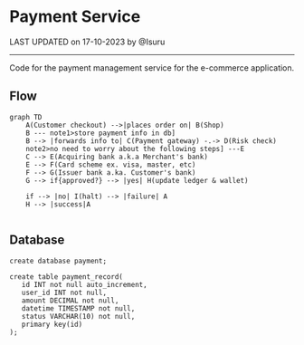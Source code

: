 # Payment Service

LAST UPDATED on 17-10-2023 by @Isuru

---

Code for the payment management service for the e-commerce application.

## Flow
```mermaid
graph TD
    A(Customer checkout) -->|places order on| B(Shop)
    B --- note1>store payment info in db]
    B --> |forwards info to| C(Payment gateway) -.-> D(Risk check)
    note2>no need to worry about the following steps] ---E
    C --> E(Acquiring bank a.k.a Merchant's bank)
    E --> F(Card scheme ex. visa, master, etc)
    F --> G(Issuer bank a.ka. Customer's bank)
    G --> if{approved?} --> |yes| H(update ledger & wallet)
    
    if --> |no| I(halt) --> |failure| A
    H --> |success|A
    
```

## Database
```mysql
create database payment;

create table payment_record(
   id INT not null auto_increment,
   user_id INT not null,
   amount DECIMAL not null,
   datetime TIMESTAMP not null,
   status VARCHAR(10) not null,
   primary key(id)
);

```